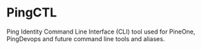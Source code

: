 # PingCTL
Ping Identity Command Line Interface (CLI) tool used for PineOne, PingDevops and future command line tools and aliases.
